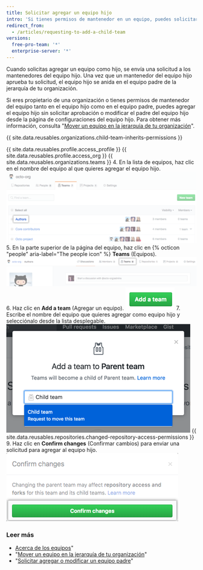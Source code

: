 ```yaml
---
title: Solicitar agregar un equipo hijo
intro: 'Si tienes permisos de mantenedor en un equipo, puedes solicitar anidar un equipo existente en tu equipo en la jerarquía de tu organización.'
redirect_from:
  - /articles/requesting-to-add-a-child-team
versions:
  free-pro-team: '*'
  enterprise-server: '*'
---
```


Cuando solicitas agregar un equipo como hijo, se envía una solicitud a los mantenedores del equipo hijo. Una vez que un mantenedor del equipo hijo aprueba tu solicitud, el equipo hijo se anida en el equipo padre de la jerarquía de tu organización.

Si eres propietario de una organización o tienes permisos de mantenedor del equipo tanto en el equipo hijo como en el equipo padre, puedes agregar el equipo hijo sin solicitar aprobación o modificar el padre del equipo hijo desde la página de configuraciones del equipo hijo. Para obtener más información, consulta "[Mover un equipo en la jerarquía de tu organización](/articles/moving-a-team-in-your-organization-s-hierarchy)".

{{ site.data.reusables.organizations.child-team-inherits-permissions }}

{{ site.data.reusables.profile.access_profile }}
{{ site.data.reusables.profile.access_org }}
{{ site.data.reusables.organizations.teams }}
4. En la lista de equipos, haz clic en el nombre del equipo al que quieres agregar el equipo hijo. ![Lista de los equipos de la organización](/assets/images/help/teams/click-team-name.png)
5. En la parte superior de la página del equipo, haz clic en {% octicon "people" aria-label="The people icon" %} **Teams** (Equipos). ![Pestaña de equipos en la página de un equipo](/assets/images/help/teams/team-teams-tab.png)
6. Haz clic en **Add a team** (Agregar un equipo). ![Botón Add a team (Agregar un equipo) en una página de equipo](/assets/images/help/teams/add-a-team.png)
7. Escribe el nombre del equipo que quieres agregar como equipo hijo y selecciónalo desde la lista desplegable. ![Recuadro para escribir y menú desplegable para seleccionar el nombre del equipo hijo](/assets/images/help/teams/type-child-team-name.png)
{{ site.data.reusables.repositories.changed-repository-access-permissions }}
9. Haz clic en **Confirm changes** (Confirmar cambios) para enviar una solicitud para agregar al equipo hijo. ![Casilla modal con información acerca de los cambios en los permisos de acceso del repositorio](/assets/images/help/teams/confirm-new-parent-team.png)

### Leer más

- [Acerca de los equipos](/articles/about-teams)"
- "[Mover un equipo en la jerarquía de tu organización](/articles/moving-a-team-in-your-organization-s-hierarchy)"
- "[Solicitar agregar o modificar un equipo padre](/articles/requesting-to-add-or-change-a-parent-team)"
